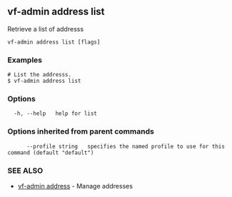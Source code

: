 ## vf-admin address list

Retrieve a list of addresss

```
vf-admin address list [flags]
```

### Examples

```
# List the addresss.
$ vf-admin address list

```

### Options

```
  -h, --help   help for list
```

### Options inherited from parent commands

```
      --profile string   specifies the named profile to use for this command (default "default")
```

### SEE ALSO

* [vf-admin address](vf-admin_address.md)	 - Manage addresses

